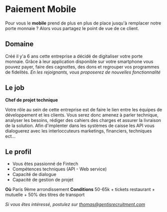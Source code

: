 # Paiement Mobile #

 Pour vous le **mobile** prend de plus en plus de place jusqu'à remplacer notre porte monnaie ? Alors vous partagez le point de vue de ce client.

## Domaine ##

 Créé il y'a 6 ans cette entreprise a décidé de digitaliser votre porte monnaie. Grâce à leur application disponible sur votre smartphone vous pouvez payer, faire des cagnottes, des dons et regrouper vos programmes de fidelités. *En les rejoignants, vous proposerez de nouvelles fonctionnalité*

## Le job ## 

**Chef de projet technique**

Votre rôle au sein de cette entreprise est de faire le lien entre les équipes de développement et les clients. Vous serez donc amenez à parler technique, analyser les besoins, rédiger des cahiers des charges et assurer la livraison de la solution. Afin d'implenter dans les systèmes de caisse les API vous dialoguerez avec les interloccuteurs marketings, financiers, techniques ect... 
 
 ## Le profil ## 
 
* Vous êtes passionné de Fintech
* Compétences techniques (API - Web service)
* Capacité de dialogue 
* Capacité de gestion de projet

**Où** Paris 9ème arrondissement 
**Conditions** 50-65k + tickets restaurant + mutuelle + 50% des titres de transport

*Si vous êtes intéressé, postulez sur thomas@gentisrecruitment.com*
 

